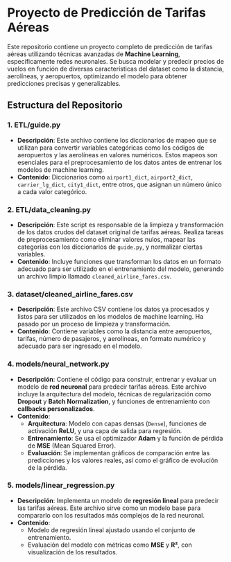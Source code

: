 # **Proyecto de Predicción de Tarifas Aéreas**


Este repositorio contiene un proyecto completo de predicción de tarifas aéreas utilizando técnicas avanzadas de **Machine Learning**, específicamente redes neuronales. Se busca modelar y predecir precios de vuelos en función de diversas características del dataset como la distancia, aerolíneas, y aeropuertos, optimizando el modelo para obtener predicciones precisas y generalizables.

## **Estructura del Repositorio**

### 1. **ETL/guide.py**
- **Descripción**: Este archivo contiene los diccionarios de mapeo que se utilizan para convertir variables categóricas como los códigos de aeropuertos y las aerolíneas en valores numéricos. Estos mapeos son esenciales para el preprocesamiento de los datos antes de entrenar los modelos de machine learning.
- **Contenido**: Diccionarios como `airport1_dict`, `airport2_dict`, `carrier_lg_dict`, `city1_dict`, entre otros, que asignan un número único a cada valor categórico.

### 2. **ETL/data_cleaning.py**
- **Descripción**: Este script es responsable de la limpieza y transformación de los datos crudos del dataset original de tarifas aéreas. Realiza tareas de preprocesamiento como eliminar valores nulos, mapear las categorías con los diccionarios de `guide.py`, y normalizar ciertas variables.
- **Contenido**: Incluye funciones que transforman los datos en un formato adecuado para ser utilizado en el entrenamiento del modelo, generando un archivo limpio llamado `cleaned_airline_fares.csv`.

### 3. **dataset/cleaned_airline_fares.csv**
- **Descripción**: Este archivo CSV contiene los datos ya procesados y listos para ser utilizados en los modelos de machine learning. Ha pasado por un proceso de limpieza y transformación.
- **Contenido**: Contiene variables como la distancia entre aeropuertos, tarifas, número de pasajeros, y aerolíneas, en formato numérico y adecuado para ser ingresado en el modelo.

### 4. **models/neural_network.py**
- **Descripción**: Contiene el código para construir, entrenar y evaluar un modelo de **red neuronal** para predecir tarifas aéreas. Este archivo incluye la arquitectura del modelo, técnicas de regularización como **Dropout** y **Batch Normalization**, y funciones de entrenamiento con **callbacks personalizados**.
- **Contenido**:
  - **Arquitectura**: Modelo con capas densas (`Dense`), funciones de activación **ReLU**, y una capa de salida para regresión.
  - **Entrenamiento**: Se usa el optimizador **Adam** y la función de pérdida de **MSE** (Mean Squared Error).
  - **Evaluación**: Se implementan gráficos de comparación entre las predicciones y los valores reales, así como el gráfico de evolución de la pérdida.

### 5. **models/linear_regression.py**
- **Descripción**: Implementa un modelo de **regresión lineal** para predecir las tarifas aéreas. Este archivo sirve como un modelo base para compararlo con los resultados más complejos de la red neuronal.
- **Contenido**:
  - Modelo de regresión lineal ajustado usando el conjunto de entrenamiento.
  - Evaluación del modelo con métricas como **MSE** y **R²**, con visualización de los resultados.

